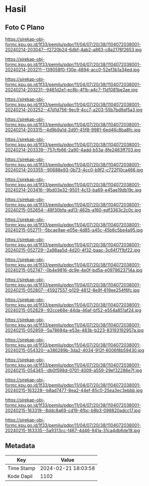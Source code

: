 # Hasil

## Foto C Plano

https://sirekap-obj-formc.kpu.go.id/1f33/pemilu/pdpr/11/04/07/20/38/1104072038001-20240214-203047--f2720b24-6dbf-4ab2-a863-c8a2176f2653.jpg

https://sirekap-obj-formc.kpu.go.id/1f33/pemilu/pdpr/11/04/07/20/38/1104072038001-20240214-203211--139058f0-f30e-4894-acc0-52ef3b1a34ed.jpg

https://sirekap-obj-formc.kpu.go.id/1f33/pemilu/pdpr/11/04/07/20/38/1104072038001-20240214-203231--9461d2e1-ec8b-4f1b-a4c7-11d1081be2ae.jpg

https://sirekap-obj-formc.kpu.go.id/1f33/pemilu/pdpr/11/04/07/20/38/1104072038001-20240214-203252--47d1d756-9ec9-4cc7-a203-55b7bd9af5a3.jpg

https://sirekap-obj-formc.kpu.go.id/1f33/pemilu/pdpr/11/04/07/20/38/1104072038001-20240214-203315--4d9b9a1d-2d91-45f8-9981-6ed46c8ba8fc.jpg

https://sirekap-obj-formc.kpu.go.id/1f33/pemilu/pdpr/11/04/07/20/38/1104072038001-20240214-203339--757cfb66-2a90-4add-b53a-8fe2463ff703.jpg

https://sirekap-obj-formc.kpu.go.id/1f33/pemilu/pdpr/11/04/07/20/38/1104072038001-20240214-203355--90688e93-0b73-4cc0-b9f2-c722f10ca466.jpg

https://sirekap-obj-formc.kpu.go.id/1f33/pemilu/pdpr/11/04/07/20/38/1104072038001-20240214-203416--9bd03e32-9501-4c13-ba69-e45ae19db19c.jpg

https://sirekap-obj-formc.kpu.go.id/1f33/pemilu/pdpr/11/04/07/20/38/1104072038001-20240215-052654--48f30bfa-ad13-462b-a160-edf3363c2c0c.jpg

https://sirekap-obj-formc.kpu.go.id/1f33/pemilu/pdpr/11/04/07/20/38/1104072038001-20240215-052711--5bcae9ae-e05e-4d85-a45c-45b6c5be4a95.jpg

https://sirekap-obj-formc.kpu.go.id/1f33/pemilu/pdpr/11/04/07/20/38/1104072038001-20240215-052729--2a98aa5d-4d20-4f32-baac-3c64f7f1bf22.jpg

https://sirekap-obj-formc.kpu.go.id/1f33/pemilu/pdpr/11/04/07/20/38/1104072038001-20240215-052747--0b4e9816-dc9e-4e0f-bd5a-e0978623714a.jpg

https://sirekap-obj-formc.kpu.go.id/1f33/pemilu/pdpr/11/04/07/20/38/1104072038001-20240215-052807--45927557-b129-4812-8e9f-619ee254f6fc.jpg

https://sirekap-obj-formc.kpu.go.id/1f33/pemilu/pdpr/11/04/07/20/38/1104072038001-20240215-052829--92cce68e-44da-46af-bf52-e554a851af24.jpg

https://sirekap-obj-formc.kpu.go.id/1f33/pemilu/pdpr/11/04/07/20/38/1104072038001-20240215-052859--5a78684a-e53e-483b-b223-83193192957a.jpg

https://sirekap-obj-formc.kpu.go.id/1f33/pemilu/pdpr/11/04/07/20/38/1104072038001-20240215-054320--a386289b-3da2-4034-912f-6006f8b59430.jpg

https://sirekap-obj-formc.kpu.go.id/1f33/pemilu/pdpr/11/04/07/20/38/1104072038001-20240215-054345--db0f598d-0701-4009-a559-29ef32286e7f.jpg

https://sirekap-obj-formc.kpu.go.id/1f33/pemilu/pdpr/11/04/07/20/38/1104072038001-20240215-163228--b8ad7477-8ea2-44ef-85c0-25ea3ec3ebbb.jpg

https://sirekap-obj-formc.kpu.go.id/1f33/pemilu/pdpr/11/04/07/20/38/1104072038001-20240215-163319--8ddc8a69-cd19-4fbc-b8b3-098820adcc17.jpg

https://sirekap-obj-formc.kpu.go.id/1f33/pemilu/pdpr/11/04/07/20/38/1104072038001-20240215-163335--5a9313cc-f467-4d46-941a-31ca4db6de18.jpg


## Metadata

| Key        | Value               |
| ---------- | ------------------- |
| Time Stamp | 2024-02-21 18:03:58 |
| Kode Dapil | 1102                |



